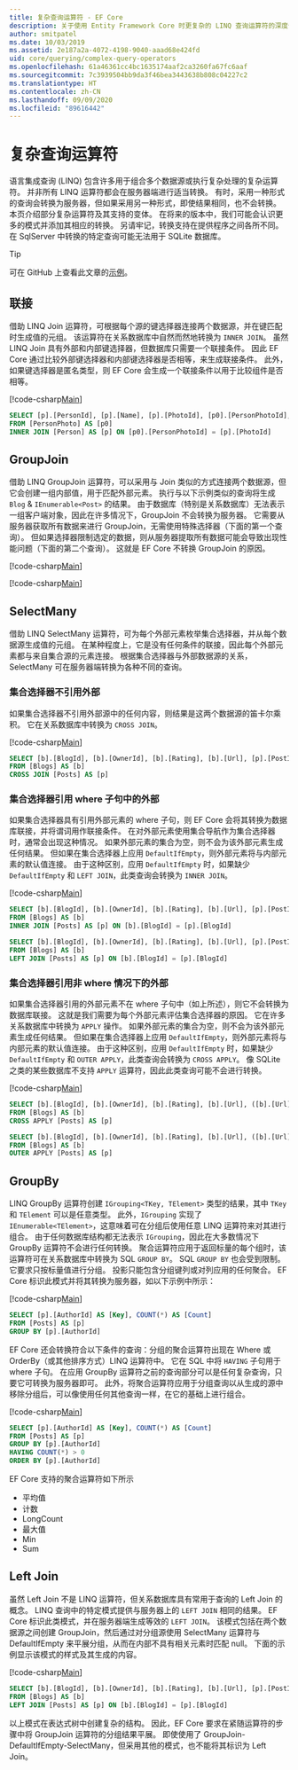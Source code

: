 ```yaml
---
title: 复杂查询运算符 - EF Core
description: 关于使用 Entity Framework Core 时更复杂的 LINQ 查询运算符的深度信息
author: smitpatel
ms.date: 10/03/2019
ms.assetid: 2e187a2a-4072-4198-9040-aaad68e424fd
uid: core/querying/complex-query-operators
ms.openlocfilehash: 61a46361cc4bc1635174aaf2ca3260fa67fc6aaf
ms.sourcegitcommit: 7c3939504bb9da3f46bea3443638b808c04227c2
ms.translationtype: HT
ms.contentlocale: zh-CN
ms.lasthandoff: 09/09/2020
ms.locfileid: "89616442"
---
```

# <a name="complex-query-operators"></a>复杂查询运算符

语言集成查询 (LINQ) 包含许多用于组合多个数据源或执行复杂处理的复杂运算符。 并非所有 LINQ 运算符都会在服务器端进行适当转换。 有时，采用一种形式的查询会转换为服务器，但如果采用另一种形式，即使结果相同，也不会转换。 本页介绍部分复杂运算符及其支持的变体。 在将来的版本中，我们可能会认识更多的模式并添加其相应的转换。 另请牢记，转换支持在提供程序之间各所不同。 在 SqlServer 中转换的特定查询可能无法用于 SQLite 数据库。

> [!TIP]
> 可在 GitHub 上查看此文章的[示例](https://github.com/dotnet/EntityFramework.Docs/tree/master/samples/core/Querying)。

## <a name="join"></a>联接

借助 LINQ Join 运算符，可根据每个源的键选择器连接两个数据源，并在键匹配时生成值的元组。 该运算符在关系数据库中自然而然地转换为 `INNER JOIN`。 虽然 LINQ Join 具有外部和内部键选择器，但数据库只需要一个联接条件。 因此 EF Core 通过比较外部键选择器和内部键选择器是否相等，来生成联接条件。 此外，如果键选择器是匿名类型，则 EF Core 会生成一个联接条件以用于比较组件是否相等。

[!code-csharp[Main](../../../samples/core/Querying/ComplexQuery/Sample.cs#Join)]

```SQL
SELECT [p].[PersonId], [p].[Name], [p].[PhotoId], [p0].[PersonPhotoId], [p0].[Caption], [p0].[Photo]
FROM [PersonPhoto] AS [p0]
INNER JOIN [Person] AS [p] ON [p0].[PersonPhotoId] = [p].[PhotoId]
```

## <a name="groupjoin"></a>GroupJoin

借助 LINQ GroupJoin 运算符，可以采用与 Join 类似的方式连接两个数据源，但它会创建一组内部值，用于匹配外部元素。 执行与以下示例类似的查询将生成 `Blog` & `IEnumerable<Post>` 的结果。 由于数据库（特别是关系数据库）无法表示一组客户端对象，因此在许多情况下，GroupJoin 不会转换为服务器。 它需要从服务器获取所有数据来进行 GroupJoin，无需使用特殊选择器（下面的第一个查询）。 但如果选择器限制选定的数据，则从服务器提取所有数据可能会导致出现性能问题（下面的第二个查询）。 这就是 EF Core 不转换 GroupJoin 的原因。

[!code-csharp[Main](../../../samples/core/Querying/ComplexQuery/Sample.cs#GroupJoin)]

[!code-csharp[Main](../../../samples/core/Querying/ComplexQuery/Sample.cs#GroupJoinComposed)]

## <a name="selectmany"></a>SelectMany

借助 LINQ SelectMany 运算符，可为每个外部元素枚举集合选择器，并从每个数据源生成值的元组。 在某种程度上，它是没有任何条件的联接，因此每个外部元素都与来自集合源的元素连接。 根据集合选择器与外部数据源的关系，SelectMany 可在服务器端转换为各种不同的查询。

### <a name="collection-selector-doesnt-reference-outer"></a>集合选择器不引用外部

如果集合选择器不引用外部源中的任何内容，则结果是这两个数据源的笛卡尔乘积。 它在关系数据库中转换为 `CROSS JOIN`。

[!code-csharp[Main](../../../samples/core/Querying/ComplexQuery/Sample.cs#SelectManyConvertedToCrossJoin)]

```SQL
SELECT [b].[BlogId], [b].[OwnerId], [b].[Rating], [b].[Url], [p].[PostId], [p].[AuthorId], [p].[BlogId], [p].[Content], [p].[Rating], [p].[Title]
FROM [Blogs] AS [b]
CROSS JOIN [Posts] AS [p]
```

### <a name="collection-selector-references-outer-in-a-where-clause"></a>集合选择器引用 where 子句中的外部

如果集合选择器具有引用外部元素的 where 子句，则 EF Core 会将其转换为数据库联接，并将谓词用作联接条件。 在对外部元素使用集合导航作为集合选择器时，通常会出现这种情况。 如果外部元素的集合为空，则不会为该外部元素生成任何结果。 但如果在集合选择器上应用 `DefaultIfEmpty`，则外部元素将与内部元素的默认值连接。 由于这种区别，应用 `DefaultIfEmpty` 时，如果缺少 `DefaultIfEmpty` 和 `LEFT JOIN`，此类查询会转换为 `INNER JOIN`。

[!code-csharp[Main](../../../samples/core/Querying/ComplexQuery/Sample.cs#SelectManyConvertedToJoin)]

```SQL
SELECT [b].[BlogId], [b].[OwnerId], [b].[Rating], [b].[Url], [p].[PostId], [p].[AuthorId], [p].[BlogId], [p].[Content], [p].[Rating], [p].[Title]
FROM [Blogs] AS [b]
INNER JOIN [Posts] AS [p] ON [b].[BlogId] = [p].[BlogId]

SELECT [b].[BlogId], [b].[OwnerId], [b].[Rating], [b].[Url], [p].[PostId], [p].[AuthorId], [p].[BlogId], [p].[Content], [p].[Rating], [p].[Title]
FROM [Blogs] AS [b]
LEFT JOIN [Posts] AS [p] ON [b].[BlogId] = [p].[BlogId]
```

### <a name="collection-selector-references-outer-in-a-non-where-case"></a>集合选择器引用非 where 情况下的外部

如果集合选择器引用的外部元素不在 where 子句中（如上所述），则它不会转换为数据库联接。 这就是我们需要为每个外部元素评估集合选择器的原因。 它在许多关系数据库中转换为 `APPLY` 操作。 如果外部元素的集合为空，则不会为该外部元素生成任何结果。 但如果在集合选择器上应用 `DefaultIfEmpty`，则外部元素将与内部元素的默认值连接。 由于这种区别，应用 `DefaultIfEmpty` 时，如果缺少 `DefaultIfEmpty` 和 `OUTER APPLY`，此类查询会转换为 `CROSS APPLY`。 像 SQLite 之类的某些数据库不支持 `APPLY` 运算符，因此此类查询可能不会进行转换。

[!code-csharp[Main](../../../samples/core/Querying/ComplexQuery/Sample.cs#SelectManyConvertedToApply)]

```SQL
SELECT [b].[BlogId], [b].[OwnerId], [b].[Rating], [b].[Url], ([b].[Url] + N'=>') + [p].[Title] AS [p]
FROM [Blogs] AS [b]
CROSS APPLY [Posts] AS [p]

SELECT [b].[BlogId], [b].[OwnerId], [b].[Rating], [b].[Url], ([b].[Url] + N'=>') + [p].[Title] AS [p]
FROM [Blogs] AS [b]
OUTER APPLY [Posts] AS [p]
```

## <a name="groupby"></a>GroupBy

LINQ GroupBy 运算符创建 `IGrouping<TKey, TElement>` 类型的结果，其中 `TKey` 和 `TElement` 可以是任意类型。 此外，`IGrouping` 实现了 `IEnumerable<TElement>`，这意味着可在分组后使用任意 LINQ 运算符来对其进行组合。 由于任何数据库结构都无法表示 `IGrouping`，因此在大多数情况下 GroupBy 运算符不会进行任何转换。 聚合运算符应用于返回标量的每个组时，该运算符可在关系数据库中转换为 SQL `GROUP BY`。 SQL `GROUP BY` 也会受到限制。 它要求只按标量值进行分组。 投影只能包含分组键列或对列应用的任何聚合。 EF Core 标识此模式并将其转换为服务器，如以下示例中所示：

[!code-csharp[Main](../../../samples/core/Querying/ComplexQuery/Sample.cs#GroupBy)]

```SQL
SELECT [p].[AuthorId] AS [Key], COUNT(*) AS [Count]
FROM [Posts] AS [p]
GROUP BY [p].[AuthorId]
```

EF Core 还会转换符合以下条件的查询：分组的聚合运算符出现在 Where 或 OrderBy（或其他排序方式）LINQ 运算符中。 它在 SQL 中将 `HAVING` 子句用于 where 子句。 在应用 GroupBy 运算符之前的查询部分可以是任何复杂查询，只要它可转换为服务器即可。 此外，将聚合运算符应用于分组查询以从生成的源中移除分组后，可以像使用任何其他查询一样，在它的基础上进行组合。

[!code-csharp[Main](../../../samples/core/Querying/ComplexQuery/Sample.cs#GroupByFilter)]

```SQL
SELECT [p].[AuthorId] AS [Key], COUNT(*) AS [Count]
FROM [Posts] AS [p]
GROUP BY [p].[AuthorId]
HAVING COUNT(*) > 0
ORDER BY [p].[AuthorId]
```

EF Core 支持的聚合运算符如下所示

- 平均值
- 计数
- LongCount
- 最大值
- Min
- Sum

## <a name="left-join"></a>Left Join

虽然 Left Join 不是 LINQ 运算符，但关系数据库具有常用于查询的 Left Join 的概念。 LINQ 查询中的特定模式提供与服务器上的 `LEFT JOIN` 相同的结果。 EF Core 标识此类模式，并在服务器端生成等效的 `LEFT JOIN`。 该模式包括在两个数据源之间创建 GroupJoin，然后通过对分组源使用 SelectMany 运算符与 DefaultIfEmpty 来平展分组，从而在内部不具有相关元素时匹配 null。 下面的示例显示该模式的样式及其生成的内容。

[!code-csharp[Main](../../../samples/core/Querying/ComplexQuery/Sample.cs#LeftJoin)]

```SQL
SELECT [b].[BlogId], [b].[OwnerId], [b].[Rating], [b].[Url], [p].[PostId], [p].[AuthorId], [p].[BlogId], [p].[Content], [p].[Rating], [p].[Title]
FROM [Blogs] AS [b]
LEFT JOIN [Posts] AS [p] ON [b].[BlogId] = [p].[BlogId]
```

以上模式在表达式树中创建复杂的结构。 因此，EF Core 要求在紧随运算符的步骤中将 GroupJoin 运算符的分组结果平展。 即使使用了 GroupJoin-DefaultIfEmpty-SelectMany，但采用其他的模式，也不能将其标识为 Left Join。
